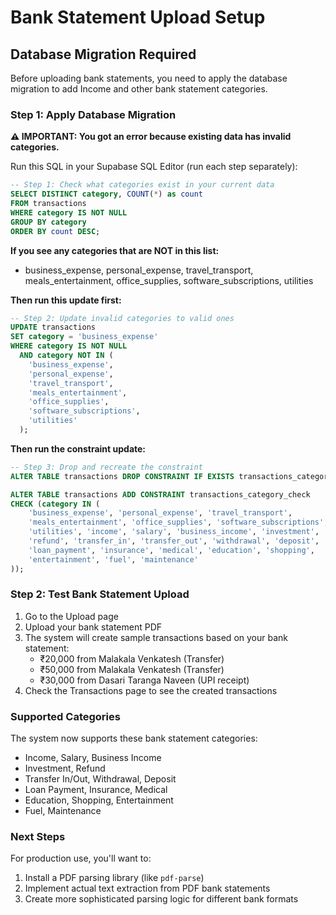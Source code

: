 # Bank Statement Upload Setup

## Database Migration Required

Before uploading bank statements, you need to apply the database migration to add Income and other bank statement categories.

### Step 1: Apply Database Migration

**⚠️ IMPORTANT: You got an error because existing data has invalid categories.**

Run this SQL in your Supabase SQL Editor (run each step separately):

```sql
-- Step 1: Check what categories exist in your current data
SELECT DISTINCT category, COUNT(*) as count 
FROM transactions 
WHERE category IS NOT NULL 
GROUP BY category 
ORDER BY count DESC;
```

**If you see any categories that are NOT in this list:**
- business_expense, personal_expense, travel_transport, meals_entertainment, office_supplies, software_subscriptions, utilities

**Then run this update first:**
```sql
-- Step 2: Update invalid categories to valid ones
UPDATE transactions 
SET category = 'business_expense' 
WHERE category IS NOT NULL 
  AND category NOT IN (
    'business_expense',
    'personal_expense', 
    'travel_transport',
    'meals_entertainment',
    'office_supplies',
    'software_subscriptions',
    'utilities'
  );
```

**Then run the constraint update:**
```sql
-- Step 3: Drop and recreate the constraint
ALTER TABLE transactions DROP CONSTRAINT IF EXISTS transactions_category_check;

ALTER TABLE transactions ADD CONSTRAINT transactions_category_check 
CHECK (category IN (
    'business_expense', 'personal_expense', 'travel_transport',
    'meals_entertainment', 'office_supplies', 'software_subscriptions',
    'utilities', 'income', 'salary', 'business_income', 'investment',
    'refund', 'transfer_in', 'transfer_out', 'withdrawal', 'deposit',
    'loan_payment', 'insurance', 'medical', 'education', 'shopping',
    'entertainment', 'fuel', 'maintenance'
));
```

### Step 2: Test Bank Statement Upload

1. Go to the Upload page
2. Upload your bank statement PDF
3. The system will create sample transactions based on your bank statement:
   - ₹20,000 from Malakala Venkatesh (Transfer)
   - ₹50,000 from Malakala Venkatesh (Transfer)  
   - ₹30,000 from Dasari Taranga Naveen (UPI receipt)
4. Check the Transactions page to see the created transactions

### Supported Categories

The system now supports these bank statement categories:
- Income, Salary, Business Income
- Investment, Refund
- Transfer In/Out, Withdrawal, Deposit
- Loan Payment, Insurance, Medical
- Education, Shopping, Entertainment
- Fuel, Maintenance

### Next Steps

For production use, you'll want to:
1. Install a PDF parsing library (like `pdf-parse`)
2. Implement actual text extraction from PDF bank statements
3. Create more sophisticated parsing logic for different bank formats

